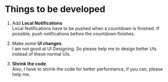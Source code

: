 # Things to be developed

1. Add **Local Notifications**   
Local Notifications have to be pushed when a countdown is finished. If possible, push notifications before the countdown finishes.

2. Make some **UI changes**.   
I am not good at UI Designing. So please help me to design better UIs instead of these normal UIs.

3. **Shrink the code**.   
Also, I have to shrink the code for better performance, if you can, please help me.
